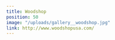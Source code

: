 ```yaml
---
title: Woodshop
position: 50
image: "/uploads/gallery__woodshop.jpg"
link: http://www.woodshopusa.com/
---
```


